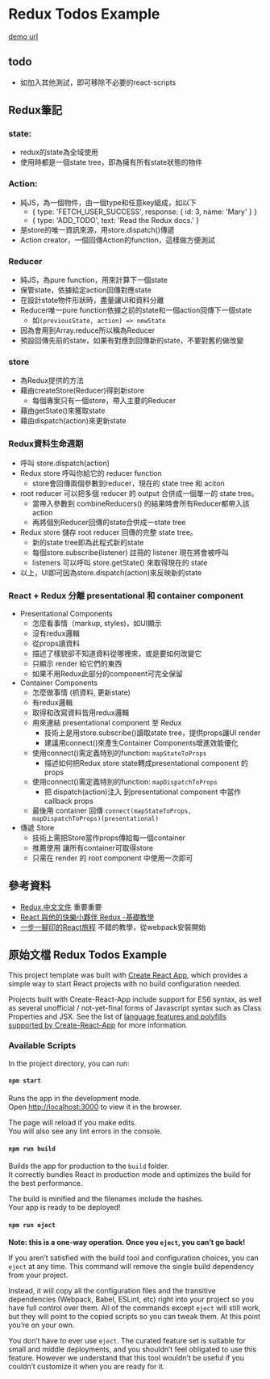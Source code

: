 # Redux Todos Example

[demo url](https://nicehorse06.github.io/react-redux-todo-list-demo/dist/)

## todo 
* 如加入其他測試，即可移除不必要的react-scripts

## Redux筆記
### state:
* redux的state為全域使用
* 使用時都是一個state tree，即為擁有所有state狀態的物件
### Action: 
* 純JS，為一個物件，由一個type和任意key組成，如以下
	* { type: 'FETCH_USER_SUCCESS', response: { id: 3, name: 'Mary' } }
	* { type: 'ADD_TODO', text: 'Read the Redux docs.' }
* 是store的唯一資訊來源，用store.dispatch()傳遞
* Action creator，一個回傳Action的function，這樣做方便測試
### Reducer
* 純JS，為pure function，用來計算下一個state
* 保管state，依據給定action回傳對應state
* 在設計state物件形狀時，盡量讓UI和資料分離
* Reducer唯一pure function依據之前的state和一個action回傳下一個state
	* 如`(previousState, action) => newState`
* 因為會用到Array.reduce所以稱為Reducer
* 預設回傳先前的state，如果有對應到回傳新的state，不要對舊的做改變
### store
* 為Redux提供的方法
* 藉由createStore(Reducer)得到新store
	* 每個專案只有一個store，帶入主要的Reducer
* 藉由getState()來獲取state
* 藉由dispatch(action)來更新state
### Redux資料生命週期
* 呼叫 store.dispatch(action)
* Redux store 呼叫你給它的 reducer function
	* store會回傳兩個參數到reducer，現在的 state tree 和 aciton
* root reducer 可以把多個 reducer 的 output 合併成一個單一的 state tree。
	* 當帶入參數到 combineReducers() 的結果時會所有Reducer都帶入該action
	* 再將個別Reducer回傳的state合併成一state tree
* Redux store 儲存 root reducer 回傳的完整 state tree。
	* 新的state tree即為此程式新的state
	* 每個store.subscribe(listener) 註冊的 listener 現在將會被呼叫
	* listeners 可以呼叫 store.getState() 來取得現在的 state
* 以上，UI即可因為store.dispatch(action)來反映新的state
### React + Redux 分離 presentational 和 container component
* Presentational Components
	* 怎麼看事情（markup, styles)，如UI顯示
	* 沒有redux邏輯
	* 從props讀資料
	* 描述了樣貌卻不知道資料從哪裡來，或是要如何改變它
	* 只顯示 render 給它們的東西
	* 如果不用Redux此部分的component可完全保留
* Container Components
	* 怎麼做事情 (抓資料, 更新state)
	* 有redux邏輯
	* 取得和改寫資料皆用redux邏輯
	* 用來連結 presentational component 至 Redux
		* 技術上是用store.subscribe()讀取state tree，提供props讓UI render
		* 建議用connect()來產生Container Components增進效能優化
	* 使用connect()需定義特別的function: `mapStateToProps`
		* 描述如何把Redux store state轉成presentational component 的 props
	* 使用connect()需定義特別的function: `mapDispatchToProps`
		* 把 dispatch(action)注入 到presentational component 中當作 callback props
	* 最後用 container 回傳 `connect(mapStateToProps, mapDispatchToProps)(presentational)`
* 傳遞 Store 	
	* 技術上需把Store當作props傳給每一個container
	* 推薦使用  <Provider> 讓所有container可取得store
	* 只需在 render 的 root component 中使用一次即可

## 參考資料
* [Redux 中文文件](https://chentsulin.github.io/redux/index.html) 重要重要
* [React 與他的快樂小夥伴 Redux -基礎教學](https://medium.com/enjoy-life-enjoy-coding/react-%E5%8F%8A-redux-%E9%96%93%E7%9A%84%E6%97%A5%E5%B8%B8-1-%E5%9F%BA%E6%9C%AC%E4%BD%BF%E7%94%A8-215436d14430)
* [一步一腳印的React旅程](https://ithelp.ithome.com.tw/users/20106935/ironman/1651) 不錯的教學，從webpack安裝開始

## 原始文檔 Redux Todos Example
This project template was built with [Create React App](https://github.com/facebookincubator/create-react-app), which provides a simple way to start React projects with no build configuration needed.

Projects built with Create-React-App include support for ES6 syntax, as well as several unofficial / not-yet-final forms of Javascript syntax such as Class Properties and JSX. See the list of [language features and polyfills supported by Create-React-App](https://github.com/facebookincubator/create-react-app/blob/master/packages/react-scripts/template/README.md#supported-language-features-and-polyfills) for more information.

### Available Scripts

In the project directory, you can run:

#### `npm start`

Runs the app in the development mode.<br>
Open [http://localhost:3000](http://localhost:3000) to view it in the browser.

The page will reload if you make edits.<br>
You will also see any lint errors in the console.

#### `npm run build`

Builds the app for production to the `build` folder.<br>
It correctly bundles React in production mode and optimizes the build for the best performance.

The build is minified and the filenames include the hashes.<br>
Your app is ready to be deployed!

#### `npm run eject`

**Note: this is a one-way operation. Once you `eject`, you can’t go back!**

If you aren’t satisfied with the build tool and configuration choices, you can `eject` at any time. This command will remove the single build dependency from your project.

Instead, it will copy all the configuration files and the transitive dependencies (Webpack, Babel, ESLint, etc) right into your project so you have full control over them. All of the commands except `eject` will still work, but they will point to the copied scripts so you can tweak them. At this point you’re on your own.

You don’t have to ever use `eject`. The curated feature set is suitable for small and middle deployments, and you shouldn’t feel obligated to use this feature. However we understand that this tool wouldn’t be useful if you couldn’t customize it when you are ready for it.